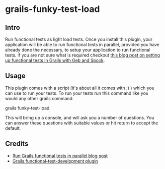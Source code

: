 grails-funky-test-load
======================

Intro
-----
Run functional tests as light load tests. Once you install this plugin, your application will be able to run functional tests in parallel, provided you have already done the necessary, to setup your application to run functional tests. If you are not sure what is required checkout [this blog post on setting up functional tests in Grails with Geb and Spock](http://programming34m0.blogspot.fr/2012/11/getting-started-with-grails-functional.html).


Usage
-----
This plugin comes with a script (it's about all it comes with ;) ) which you can use to run your tests. To run your tests run this command like you would any other grails command:

grails funky-test-load

This will bring up a console, and will ask you a number of questions. You can answer these questions with suitable values or hit return to accept the default.

Credits
-------
* [Run Grails functional tests in parallel blog post](http://fbflex.wordpress.com/2011/12/01/a-script-to-run-grails-functional-tests-in-parallel/)
* [Grails functional-test-development plugin](https://github.com/alkemist/grails-functional-test-development)


